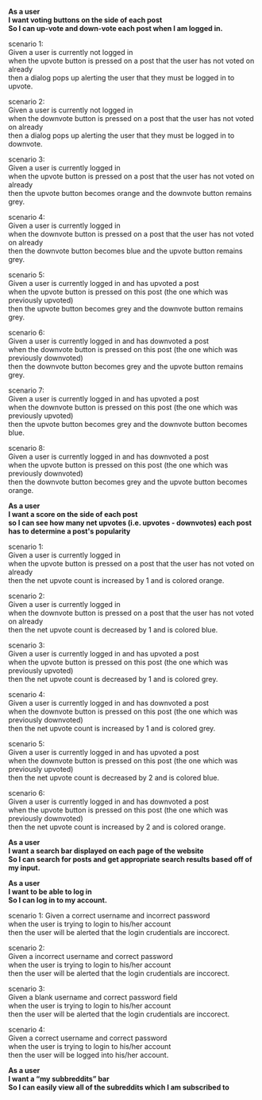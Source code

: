 **As a user**  
**I want voting buttons on the side of each post**  
**So I can up-vote and down-vote each post when I am logged in.**  

scenario 1:  
Given a user is currently not logged in  
when the upvote button is pressed on a post that the user has not voted on already  
then a dialog pops up alerting the user that they must be logged in to upvote.  

scenario 2:  
Given a user is currently not logged in  
when the downvote button is pressed on a post that the user has not voted on already  
then a dialog pops up alerting the user that they must be logged in to downvote.  

scenario 3:  
Given a user is currently logged in  
when the upvote button is pressed on a post that the user has not voted on already  
then the upvote button becomes orange and the downvote button remains grey.  

scenario 4:  
Given a user is currently logged in  
when the downvote button is pressed on a post that the user has not voted on already  
then the downvote button becomes blue and the upvote button remains grey.  

scenario 5:  
Given a user is currently logged in and has upvoted a post  
when the upvote button is pressed on this post (the one which was previously upvoted)  
then the upvote button becomes grey and the downvote button remains grey.  

scenario 6:  
Given a user is currently logged in and has downvoted a post  
when the downvote button is pressed on this post (the one which was previously downvoted)  
then the downvote button becomes grey and the upvote button remains grey.  

scenario 7:  
Given a user is currently logged in and has upvoted a post  
when the downvote button is pressed on this post (the one which was previously upvoted)  
then the upvote button becomes grey and the downvote button becomes blue.  

scenario 8:  
Given a user is currently logged in and has downvoted a post  
when the upvote button is pressed on this post (the one which was previously downvoted)  
then the downvote button becomes grey and the upvote button becomes orange.  

**As a user**  
**I want a score on the side of each post**  
**so I can see how many net upvotes (i.e. upvotes - downvotes) each post has to determine a post's popularity**  

scenario 1:  
Given a user is currently logged in  
when the upvote button is pressed on a post that the user has not voted on already  
then the net upvote count is increased by 1 and is colored orange.  

scenario 2:  
Given a user is currently logged in  
when the downvote button is pressed on a post that the user has not voted on already  
then the net upvote count is decreased by 1 and is colored blue.  

scenario 3:  
Given a user is currently logged in and has upvoted a post  
when the upvote button is pressed on this post (the one which was previously upvoted)  
then the net upvote count is decreased by 1 and is colored grey.  

scenario 4:  
Given a user is currently logged in and has downvoted a post  
when the downvote button is pressed on this post (the one which was previously downvoted)  
then the net upvote count is increased by 1 and is colored grey.  

scenario 5:  
Given a user is currently logged in and has upvoted a post  
when the downvote button is pressed on this post (the one which was previously upvoted)  
then the net upvote count is decreased by 2 and is colored blue.  

scenario 6:  
Given a user is currently logged in and has downvoted a post  
when the upvote button is pressed on this post (the one which was previously downvoted)  
then the net upvote count is increased by 2 and is colored orange.  

**As a user**  
**I want a search bar displayed on each page of the website**  
**So I can search for posts and get appropriate search results based off of my input.**  

**As a user**  
**I want to be able to log in**  
**So I can log in to my account.**  

scenario 1: 
Given a correct username and incorrect password  
when the user is trying to login to his/her account  
then the user will be alerted that the login crudentials are inccorect.  

scenario 2:  
Given a incorrect username and correct password  
when the user is trying to login to his/her account  
then the user will be alerted that the login crudentials are inccorect.  

scenario 3:  
Given a blank username and correct password field  
when the user is trying to login to his/her account  
then the user will be alerted that the login crudentials are inccorect.  

scenario 4:  
Given a correct username and correct password  
when the user is trying to login to his/her account  
then the user will be logged into his/her account.  

**As a user**  
**I want a “my subbreddits” bar**  
**So I can easily view all of the subreddits which I am subscribed to**  
